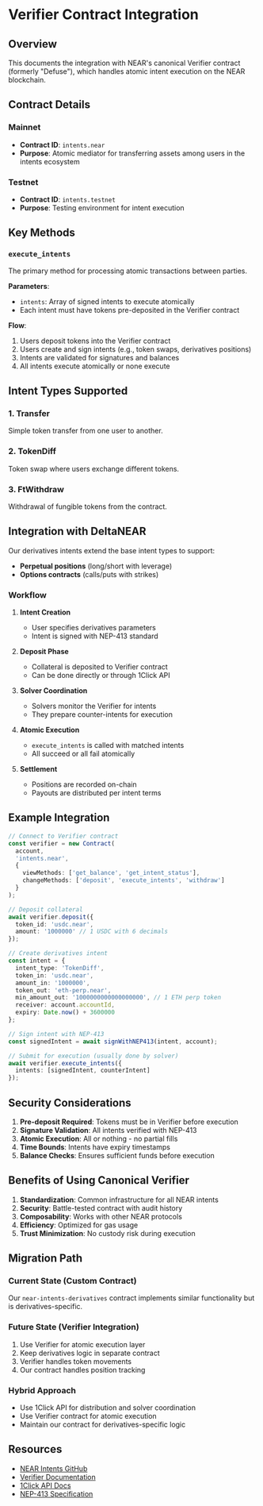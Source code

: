 # Verifier Contract Integration

## Overview

This documents the integration with NEAR's canonical Verifier contract (formerly "Defuse"), which handles atomic intent execution on the NEAR blockchain.

## Contract Details

### Mainnet
- **Contract ID**: `intents.near`
- **Purpose**: Atomic mediator for transferring assets among users in the intents ecosystem

### Testnet
- **Contract ID**: `intents.testnet`
- **Purpose**: Testing environment for intent execution

## Key Methods

### `execute_intents`
The primary method for processing atomic transactions between parties.

**Parameters**:
- `intents`: Array of signed intents to execute atomically
- Each intent must have tokens pre-deposited in the Verifier contract

**Flow**:
1. Users deposit tokens into the Verifier contract
2. Users create and sign intents (e.g., token swaps, derivatives positions)
3. Intents are validated for signatures and balances
4. All intents execute atomically or none execute

## Intent Types Supported

### 1. Transfer
Simple token transfer from one user to another.

### 2. TokenDiff
Token swap where users exchange different tokens.

### 3. FtWithdraw
Withdrawal of fungible tokens from the contract.

## Integration with DeltaNEAR

Our derivatives intents extend the base intent types to support:
- **Perpetual positions** (long/short with leverage)
- **Options contracts** (calls/puts with strikes)

### Workflow

1. **Intent Creation**
   - User specifies derivatives parameters
   - Intent is signed with NEP-413 standard
   
2. **Deposit Phase**
   - Collateral is deposited to Verifier contract
   - Can be done directly or through 1Click API

3. **Solver Coordination**
   - Solvers monitor the Verifier for intents
   - They prepare counter-intents for execution
   
4. **Atomic Execution**
   - `execute_intents` is called with matched intents
   - All succeed or all fail atomically
   
5. **Settlement**
   - Positions are recorded on-chain
   - Payouts are distributed per intent terms

## Example Integration

```typescript
// Connect to Verifier contract
const verifier = new Contract(
  account,
  'intents.near',
  {
    viewMethods: ['get_balance', 'get_intent_status'],
    changeMethods: ['deposit', 'execute_intents', 'withdraw']
  }
);

// Deposit collateral
await verifier.deposit({
  token_id: 'usdc.near',
  amount: '1000000' // 1 USDC with 6 decimals
});

// Create derivatives intent
const intent = {
  intent_type: 'TokenDiff',
  token_in: 'usdc.near',
  amount_in: '1000000',
  token_out: 'eth-perp.near',
  min_amount_out: '1000000000000000000', // 1 ETH perp token
  receiver: account.accountId,
  expiry: Date.now() + 3600000
};

// Sign intent with NEP-413
const signedIntent = await signWithNEP413(intent, account);

// Submit for execution (usually done by solver)
await verifier.execute_intents({
  intents: [signedIntent, counterIntent]
});
```

## Security Considerations

1. **Pre-deposit Required**: Tokens must be in Verifier before execution
2. **Signature Validation**: All intents verified with NEP-413
3. **Atomic Execution**: All or nothing - no partial fills
4. **Time Bounds**: Intents have expiry timestamps
5. **Balance Checks**: Ensures sufficient funds before execution

## Benefits of Using Canonical Verifier

1. **Standardization**: Common infrastructure for all NEAR intents
2. **Security**: Battle-tested contract with audit history
3. **Composability**: Works with other NEAR protocols
4. **Efficiency**: Optimized for gas usage
5. **Trust Minimization**: No custody risk during execution

## Migration Path

### Current State (Custom Contract)
Our `near-intents-derivatives` contract implements similar functionality but is derivatives-specific.

### Future State (Verifier Integration)
1. Use Verifier for atomic execution layer
2. Keep derivatives logic in separate contract
3. Verifier handles token movements
4. Our contract handles position tracking

### Hybrid Approach
- Use 1Click API for distribution and solver coordination
- Use Verifier contract for atomic execution
- Maintain our contract for derivatives-specific logic

## Resources

- [NEAR Intents GitHub](https://github.com/near/intents)
- [Verifier Documentation](https://docs.near-intents.org/near-intents/market-makers/verifier/introduction)
- [1Click API Docs](https://docs.near-intents.org/near-intents/integration/distribution-channels/1click-api)
- [NEP-413 Specification](https://github.com/near/NEPs/pull/413)